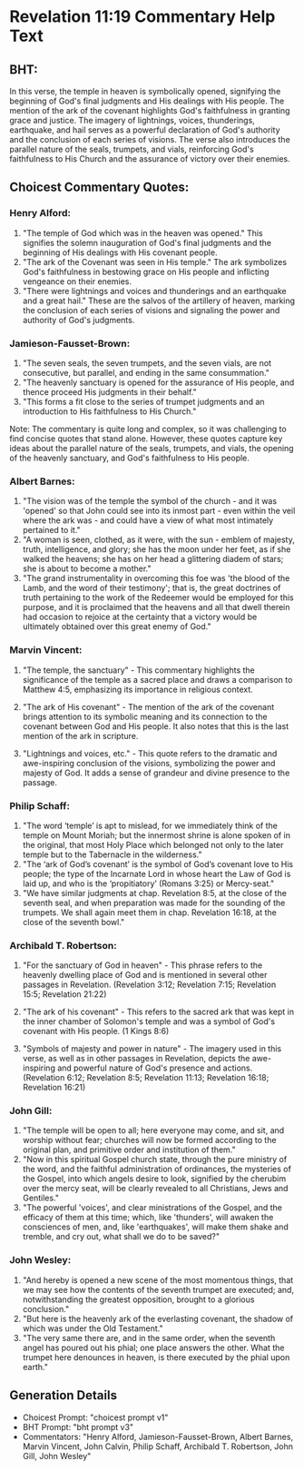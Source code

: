 # Revelation 11:19 Commentary Help Text

## BHT:
In this verse, the temple in heaven is symbolically opened, signifying the beginning of God's final judgments and His dealings with His people. The mention of the ark of the covenant highlights God's faithfulness in granting grace and justice. The imagery of lightnings, voices, thunderings, earthquake, and hail serves as a powerful declaration of God's authority and the conclusion of each series of visions. The verse also introduces the parallel nature of the seals, trumpets, and vials, reinforcing God's faithfulness to His Church and the assurance of victory over their enemies.

## Choicest Commentary Quotes:
### Henry Alford:
1. "The temple of God which was in the heaven was opened." This signifies the solemn inauguration of God's final judgments and the beginning of His dealings with His covenant people.
2. "The ark of the Covenant was seen in His temple." The ark symbolizes God's faithfulness in bestowing grace on His people and inflicting vengeance on their enemies.
3. "There were lightnings and voices and thunderings and an earthquake and a great hail." These are the salvos of the artillery of heaven, marking the conclusion of each series of visions and signaling the power and authority of God's judgments.

### Jamieson-Fausset-Brown:
1. "The seven seals, the seven trumpets, and the seven vials, are not consecutive, but parallel, and ending in the same consummation."
2. "The heavenly sanctuary is opened for the assurance of His people, and thence proceed His judgments in their behalf."
3. "This forms a fit close to the series of trumpet judgments and an introduction to His faithfulness to His Church."

Note: The commentary is quite long and complex, so it was challenging to find concise quotes that stand alone. However, these quotes capture key ideas about the parallel nature of the seals, trumpets, and vials, the opening of the heavenly sanctuary, and God's faithfulness to His people.

### Albert Barnes:
1) "The vision was of the temple the symbol of the church - and it was 'opened' so that John could see into its inmost part - even within the veil where the ark was - and could have a view of what most intimately pertained to it."
2) "A woman is seen, clothed, as it were, with the sun - emblem of majesty, truth, intelligence, and glory; she has the moon under her feet, as if she walked the heavens; she has on her head a glittering diadem of stars; she is about to become a mother."
3) "The grand instrumentality in overcoming this foe was 'the blood of the Lamb, and the word of their testimony'; that is, the great doctrines of truth pertaining to the work of the Redeemer would be employed for this purpose, and it is proclaimed that the heavens and all that dwell therein had occasion to rejoice at the certainty that a victory would be ultimately obtained over this great enemy of God."

### Marvin Vincent:
1. "The temple, the sanctuary" - This commentary highlights the significance of the temple as a sacred place and draws a comparison to Matthew 4:5, emphasizing its importance in religious context.

2. "The ark of His covenant" - The mention of the ark of the covenant brings attention to its symbolic meaning and its connection to the covenant between God and His people. It also notes that this is the last mention of the ark in scripture.

3. "Lightnings and voices, etc." - This quote refers to the dramatic and awe-inspiring conclusion of the visions, symbolizing the power and majesty of God. It adds a sense of grandeur and divine presence to the passage.

### Philip Schaff:
1. "The word ‘temple’ is apt to mislead, for we immediately think of the temple on Mount Moriah; but the innermost shrine is alone spoken of in the original, that most Holy Place which belonged not only to the later temple but to the Tabernacle in the wilderness."
2. "The ‘ark of God’s covenant’ is the symbol of God’s covenant love to His people; the type of the Incarnate Lord in whose heart the Law of God is laid up, and who is the ‘propitiatory’ (Romans 3:25) or Mercy-seat."
3. "We have similar judgments at chap. Revelation 8:5, at the close of the seventh seal, and when preparation was made for the sounding of the trumpets. We shall again meet them in chap. Revelation 16:18, at the close of the seventh bowl."

### Archibald T. Robertson:
1. "For the sanctuary of God in heaven" - This phrase refers to the heavenly dwelling place of God and is mentioned in several other passages in Revelation. (Revelation 3:12; Revelation 7:15; Revelation 15:5; Revelation 21:22)

2. "The ark of his covenant" - This refers to the sacred ark that was kept in the inner chamber of Solomon's temple and was a symbol of God's covenant with His people. (1 Kings 8:6)

3. "Symbols of majesty and power in nature" - The imagery used in this verse, as well as in other passages in Revelation, depicts the awe-inspiring and powerful nature of God's presence and actions. (Revelation 6:12; Revelation 8:5; Revelation 11:13; Revelation 16:18; Revelation 16:21)

### John Gill:
1. "The temple will be open to all; here everyone may come, and sit, and worship without fear; churches will now be formed according to the original plan, and primitive order and institution of them."
2. "Now in this spiritual Gospel church state, through the pure ministry of the word, and the faithful administration of ordinances, the mysteries of the Gospel, into which angels desire to look, signified by the cherubim over the mercy seat, will be clearly revealed to all Christians, Jews and Gentiles."
3. "The powerful 'voices', and clear ministrations of the Gospel, and the efficacy of them at this time; which, like 'thunders', will awaken the consciences of men, and, like 'earthquakes', will make them shake and tremble, and cry out, what shall we do to be saved?"

### John Wesley:
1. "And hereby is opened a new scene of the most momentous things, that we may see how the contents of the seventh trumpet are executed; and, notwithstanding the greatest opposition, brought to a glorious conclusion."
2. "But here is the heavenly ark of the everlasting covenant, the shadow of which was under the Old Testament."
3. "The very same there are, and in the same order, when the seventh angel has poured out his phial; one place answers the other. What the trumpet here denounces in heaven, is there executed by the phial upon earth."


## Generation Details
- Choicest Prompt: "choicest prompt v1"
- BHT Prompt: "bht prompt v3"
- Commentators: "Henry Alford, Jamieson-Fausset-Brown, Albert Barnes, Marvin Vincent, John Calvin, Philip Schaff, Archibald T. Robertson, John Gill, John Wesley"
